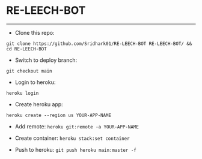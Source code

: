 # RE-LEECH-BOT


---
-  Clone this repo:
```
git clone https://github.com/Sridhark01/RE-LEECH-BOT RE-LEECH-BOT/ && cd RE-LEECH-BOT
```
 
- Switch to deploy branch:
```
git checkout main
```

- Login to heroku:
```
heroku login
```

- Create heroku app:
```
heroku create --region us YOUR-APP-NAME
```

- Add remote: ```heroku git:remote -a YOUR-APP-NAME```

- Create container: ```heroku stack:set container```

- Push to heroku: ```git push heroku main:master -f```
